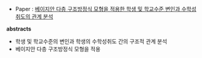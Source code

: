 

- Paper : [베이지안 다층 구조방정식 모형을 적용한 학생 및 학교수준 변인과 수학성취도의 관계 분석](https://s-space.snu.ac.kr/bitstream/10371/110005/1/8.이금호_베이지안다층구조방정식-수정.pdf)
  
  
**abstracts**
- 학생 및 학교수준의 변인과 학생의 수학성취도 간의 구조적 관계 분석 
- 베이지안 다층 구조방정식 모형을 적용


